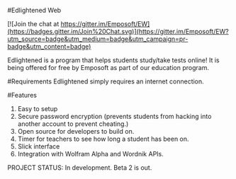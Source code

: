 #Edlightened Web

[![Join the chat at https://gitter.im/Emposoft/EW](https://badges.gitter.im/Join%20Chat.svg)](https://gitter.im/Emposoft/EW?utm_source=badge&utm_medium=badge&utm_campaign=pr-badge&utm_content=badge)



Edlightened is a program that helps students study/take tests online! It is being offered for free by Emposoft as part of our education program. 


#Requirements
Edlightened simply requires an internet connection.

#Features
1. Easy to setup
2. Secure password encryption (prevents students from hacking into another account to prevent cheating.)
3. Open source for developers to build on.
4. Timer for teachers to see how long a student has been on. 
5. Slick interface
6. Integration with Wolfram Alpha and Wordnik APIs. 


PROJECT STATUS: In development. Beta 2 is out. 
